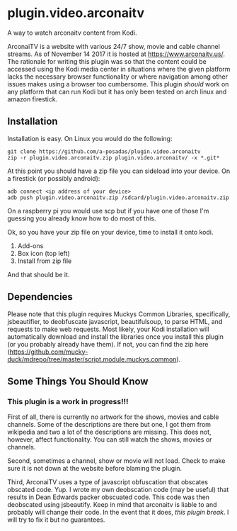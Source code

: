 # plugin.video.arconaitv
A way to watch arconaitv content from Kodi.

ArconaiTV is a website with various 24/7 show, movie and cable channel streams. As of November 14 2017 it is hosted at https://www.arconaitv.us/. The rationale for writing this plugin was so that the 
content could be accessed using the Kodi media center in situations where the given platform lacks the necessary browser functionality or where navigation among other issues makes using a browser too 
cumbersome. This plugin *should* work on any platform that can run Kodi but it has only been tested on arch linux and amazon firestick.

## Installation

Installation is easy. On Linux you would do the following:

    git clone https://github.com/a-posadas/plugin.video.arconaitv
    zip -r plugin.video.arconaitv.zip plugin.video.arconaitv/ -x *.git*

At this point you should have a zip file you can sideload into your device. On a firestick (or possibly android):

    adb connect <ip address of your device>
    adb push plugin.video.arconaitv.zip /sdcard/plugin.video.arconaitv.zip

On a raspberry pi you would use scp but if you have one of those I'm guessing you already know how to do most of this. 

Ok, so you have your zip file on your device, time to install it onto kodi.
1. Add-ons
2. Box icon (top left)
3. Install from zip file 

And that should be it. 

## Dependencies

Please note that this plugin requires Muckys Common Libraries, specifically, jsbeautifier, to deobfuscate javascript, beautifulsoup, to parse HTML, and requests to make web requests. Most likely, your 
Kodi installation will automatically download and install the libraries once you install this plugin (or you probably already have them). If not, you can find the zip here 
(https://github.com/mucky-duck/mdrepo/tree/master/script.module.muckys.common).

## Some Things You Should Know

### This plugin is a work in progress!!!

First of all, there is currently no artwork for the shows, movies and cable channels. Some of the descriptions are there but one, I got them from wikipedia and two a lot of the descriptions are missing. 
This does not, however, affect functionality. You can still watch the shows, movies or channels. 

Second, sometimes a channel, show or movie will not load. Check to make sure it is not down at the website before blaming the plugin. 

Third, ArconaiTV uses a type of javascript obfuscation that obscates obscated code. Yup. I wrote my own deobscation code (may be useful) that results in Dean Edwards packer obscuated code. This code was 
then deobscated using jsbeautify. Keep in mind that arconaitv is liable to and probably will change their code. In the event that it does, *this plugin break*. I will try to fix it but no guarantees. 
